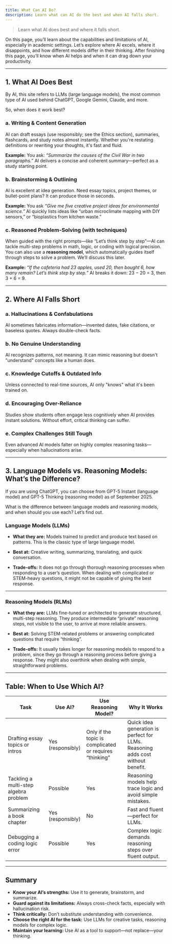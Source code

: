 ```yaml
---
title: What Can AI Do?
description: Learn what can AI do the best and when AI falls short.
---
```


> Learn what AI does best and where it falls short.

On this page, you’ll learn about the capabilities and limitations of AI, especially in academic settings. Let’s explore where AI excels, where it disappoints, and how different models differ in their thinking. After finishing this page, you’ll know when AI helps and when it can drag down your productivity.

---

## 1. What AI Does Best

By AI, this site refers to LLMs (large language models), the most common type of AI used behind ChatGPT, Google Gemini, Claude, and more.

So, when does it work best?

### a. Writing & Content Generation

AI can draft essays (use responsibly; see the Ethics section), summaries, flashcards, and study notes almost instantly. Whether you're restating definitions or rewriting your thoughts, it's fast and fluid.

**Example:**
You ask: _“Summarize the causes of the Civil War in two paragraphs.”_
AI delivers a concise and coherent summary—perfect as a study starting point.

### b. Brainstorming & Outlining

AI is excellent at idea generation. Need essay topics, project themes, or bullet-point plans? It can produce those in seconds.

**Example:**
You ask _“Give me five creative project ideas for environmental science.”_
AI quickly lists ideas like “urban microclimate mapping with DIY sensors,” or “bioplastics from kitchen waste.”

### c. Reasoned Problem-Solving (with techniques)

When guided with the right prompts—like “Let’s think step by step”—AI can tackle multi-step problems in math, logic, or coding with logical precision. You can also use a **reasoning model**, which automatically guides itself through steps to solve a problem. We’ll discuss this later.

**Example:**
_“If the cafeteria had 23 apples, used 20, then bought 6, how many remain? Let’s think step by step.”_
AI breaks it down: 23 − 20 = 3, then 3 + 6 = 9.

---

## 2. Where AI Falls Short

### a. Hallucinations & Confabulations

AI sometimes fabricates information—invented dates, fake citations, or baseless quotes. Always double-check facts.

### b. No Genuine Understanding

AI recognizes patterns, not meaning. It can mimic reasoning but doesn't "understand" concepts like a human does.

### c. Knowledge Cutoffs & Outdated Info

Unless connected to real-time sources, AI only "knows" what it's been trained on.

### d. Encouraging Over-Reliance

Studies show students often engage less cognitively when AI provides instant solutions. Without effort, critical thinking can suffer.

### e. Complex Challenges Still Tough

Even advanced AI models falter on highly complex reasoning tasks—especially when hallucinations arise.

---

## 3. Language Models vs. Reasoning Models: What’s the Difference?

If you are using ChatGPT, you can choose from GPT-5 Instant (language model) and GPT-5 Thinking (reasoning model) as of September 2025.

What is the difference between language models and reasoning models, and when should you use each? Let’s find out.

### Language Models (LLMs)

- **What they are:** Models trained to predict and produce text based on patterns. This is the classic type of large language model.

- **Best at:** Creative writing, summarizing, translating, and quick conversation.

- **Trade-offs:** It does not go through thorough reasoning processes when responding to a user’s question. When dealing with complicated or STEM-heavy questions, it might not be capable of giving the best response.

---

### Reasoning Models (RLMs)

- **What they are:** LLMs fine-tuned or architected to generate structured, multi-step reasoning. They produce intermediate “private” reasoning steps, not visible to the user, to arrive at more reliable answers.

- **Best at:** Solving STEM-related problems or answering complicated questions that require “thinking”.

- **Trade-offs:** It usually takes longer for reasoning models to respond to a problem, since they go through a reasoning process before giving a response. They might also overthink when dealing with simple, straightforward problems.

---

## Table: When to Use Which AI?

| Task                                  | Use AI? | Use Reasoning Model?         | Why It Works                                                                    |
| ------------------------------------- | -------- | ---------------------------- | ------------------------------------------------------------------------------- |
| Drafting essay topics or intros       | Yes (responsibly)      | Only if the topic is complicated or requires “thinking” | Quick idea generation is perfect for LLMs. Reasoning adds cost without benefit. |
| Tackling a multi-step algebra problem | Possible | Yes                          | Reasoning models help trace logic and avoid simple mistakes.                    |
| Summarizing a book chapter            | Yes (responsibly)      | No                           | Fast and fluent—perfect for LLMs.                                               |
| Debugging a coding logic error        | Possible | Yes                          | Complex logic demands reasoning steps over fluent output.                       |

---

## Summary

- **Know your AI’s strengths:** Use it to generate, brainstorm, and summarize.
- **Guard against its limitations:** Always cross-check facts, especially with hallucination risk.
- **Think critically:** Don’t substitute understanding with convenience.
- **Choose the right AI for the task:** Use LLMs for creative tasks, reasoning models for complex logic.
- **Maintain your learning:** Use AI as a tool to support—not replace—your thinking.
